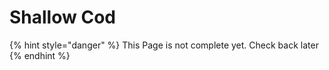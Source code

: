 # Shallow Cod

{% hint style="danger" %}
This Page is not complete yet. Check back later
{% endhint %}

